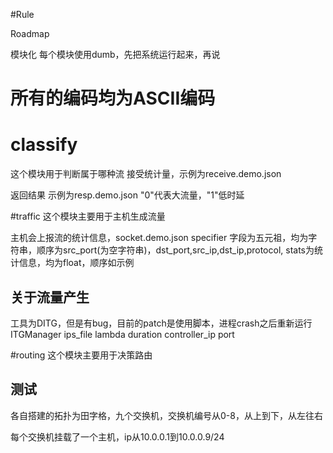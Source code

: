 #Rule

Roadmap

模块化
每个模块使用dumb，先把系统运行起来，再说

# 所有的编码均为ASCII编码
# classify
这个模块用于判断属于哪种流
接受统计量，示例为receive.demo.json

返回结果  示例为resp.demo.json "0"代表大流量，"1"低时延


#traffic
这个模块主要用于主机生成流量

主机会上报流的统计信息，socket.demo.json
specifier 字段为五元祖，均为字符串，顺序为src_port(为空字符串)，dst_port,src_ip,dst_ip,protocol,
stats为统计信息，均为float，顺序如示例

## 关于流量产生
工具为DITG，但是有bug，目前的patch是使用脚本，进程crash之后重新运行
ITGManager ips_file lambda duration controller_ip port

#routing
这个模块主要用于决策路由


## 测试
各自搭建的拓扑为田字格，九个交换机，交换机编号从0-8，从上到下，从左往右

每个交换机挂载了一个主机，ip从10.0.0.1到10.0.0.9/24





